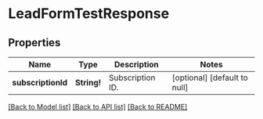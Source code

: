 # LeadFormTestResponse

## Properties
Name | Type | Description | Notes
------------ | ------------- | ------------- | -------------
**subscriptionId** | **String!** | Subscription ID. | [optional] [default to null]

[[Back to Model list]](../README.md#documentation-for-models) [[Back to API list]](../README.md#documentation-for-api-endpoints) [[Back to README]](../README.md)


